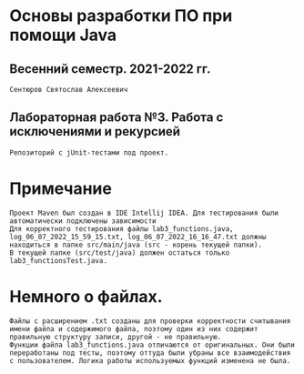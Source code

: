 # Основы разработки ПО при помощи Java

## Весенний семестр. 2021-2022 гг.

    Сентюров Святослав Алексеевич

## Лабораторная работа №3. Работа с исключениями и рекурсией

    Репозиторий с jUnit-тестами под проект.

# Примечание
    Проект Maven был создан в IDE Intellij IDEA. Для тестирования были автоматически подключены зависимости
    Для корректного тестирования файлы lab3_functions.java, log_06_07_2022_15_59_15.txt, log_06_07_2022_16_16_47.txt должны находиться в папке src/main/java (src - корень текущей папки).
    В текущей папке (src/test/java) должен остаться только lab3_functionsTest.java.

# Немного о файлах.
    Файлы с расширением .txt созданы для проверки корректности считывания имени файла и содержимого файла, поэтому один из них содержит правильную структуру записи, другой - не правильную.
    Функции файла lab3_functions.java отличаются от оригинальных. Они были переработаны под тесты, поэтому оттуда были убраны все взаимодействия с пользователем. Логика работы используемых функций изменена не была.

